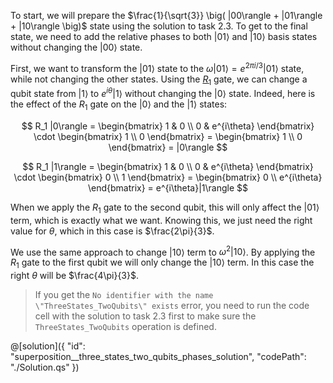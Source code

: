 To start, we will prepare the $\frac{1}{\sqrt{3}} \big( |00\rangle +  |01\rangle + |10\rangle \big)$ state using the solution to task 2.3. To get to the final state, we need to add the relative phases to both $|01\rangle$ and $|10\rangle$ basis states without changing the $|00\rangle$ state.

First, we want to transform the $|01\rangle$ state to the $\omega |01\rangle = e^{2\pi i/3} |01\rangle$ state, while not changing the other states.
Using the [$R_1$](../tutorials/SingleQubitGates/SingleQubitGates.ipynb#Rotation-Gates) gate, we can change a qubit state from $|1\rangle$ to $e^{i\theta}|1\rangle$ without changing the $|0\rangle$ state.
Indeed, here is the effect of the $R_1$ gate on the $|0\rangle$ and the $|1\rangle$ states:

$$ R_1 |0\rangle = \begin{bmatrix} 1 & 0 \\ 0 & e^{i\theta} \end{bmatrix} \cdot \begin{bmatrix} 1 \\ 0 \end{bmatrix} = \begin{bmatrix} 1 \\ 0 \end{bmatrix} = |0\rangle $$

$$ R_1 |1\rangle = \begin{bmatrix} 1 & 0 \\ 0 & e^{i\theta} \end{bmatrix} \cdot \begin{bmatrix} 0 \\ 1 \end{bmatrix} = \begin{bmatrix} 0 \\ e^{i\theta} \end{bmatrix} = e^{i\theta}|1\rangle $$

When we apply the $R_1$ gate to the second qubit, this will only affect the $|01\rangle$ term, which is exactly what we want. Knowing this, we just need the right value for $\theta$, which in this case is $\frac{2\pi}{3}$.

We use the same approach to change $|10\rangle$ term to $\omega^2 |10\rangle$. By applying the $R_1$ gate to the first qubit we will only change the $|10\rangle$ term. In this case the right $\theta$ will be $\frac{4\pi}{3}$.

> If you get the `No identifier with the name \"ThreeStates_TwoQubits\" exists` error, you need to run the code cell with the solution to task 2.3 first to make sure the `ThreeStates_TwoQubits` operation is defined.

@[solution]({
    "id": "superposition__three_states_two_qubits_phases_solution",
    "codePath": "./Solution.qs"
})
